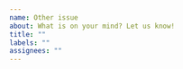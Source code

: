 ```yaml
---
name: Other issue
about: What is on your mind? Let us know!
title: ""
labels: ""
assignees: ""
---
```


<!-- Chat with us: https://remotion.dev/discord -->
<!-- Provide relevant information: https://remotion.dev/get-help -->

